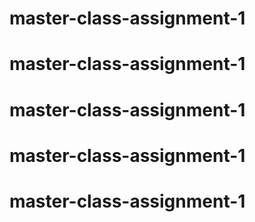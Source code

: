 # master-class-assignment-1
# master-class-assignment-1
# master-class-assignment-1
# master-class-assignment-1
# master-class-assignment-1
